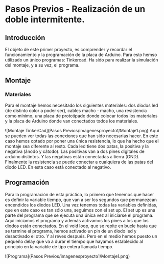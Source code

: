 # Pasos Previos - Realización de un doble intermitente.
## Introducción
El objeto de este primer proyecto, es comprender y recordar el funcionamiento y la programación de la placa de Arduino. Para esto hemso utilizado un único programas: Tinkercad. Ha sido para realizar la simulación del montaje, y a su vez, el programa. 

## Montaje
### Materiales
Para el montaje hemos necesitado los siguientes materiales: dos diodos led (de distinto color a poder ser), cables macho - macho, una resistencia como mínimo, una placa de prototipado donde colocar todos los materiales y la placa de Arduino donde van conectados todos los materiales.


![Montaje TinkerCad](Pasos Previos/imagenesproyecto1/Montaje1.png) Aquí se pueden ver todas las conexiones que han sido necesarias hacer. En este caso hemos optado por poner una única resistencia, lo que ha hecho que el montaje sea diferente al resto. Cada led tiene dos patas, la positiva y la negativa (ánodo y cátodo). Las positivas van a dos pines digitales de arduino distintos. Y las negativas están conectadas a tierra (GND). Finalmente la resistencia se puede conectar a cualquiera de las patas del diodo LED. En esta caso está conectado al negativo.

## Programación 
Para la programación de esta práctica, lo primero que tenemos que hacer es definir la variable tiempo, que van a ser los segundos que permanezcan encendidos los diodos LED. Una vez tenemos todas las variables definidas, que en este caso es tan sólo una, seguimos con el set up. El set up es una parte del programa que se ejecuta una única vez al iniciarse el programa. Aquí iniciamos el programa y además activamos los pines a los que los diodos están conectados. En el void loop, que se repite en bucle hasta que se termine el programa, hemos activado un pin de un diodo led y desactivado el otro. Y al réves después. Pero en el medio hemos puesto un pequeño delay que va a durar el tiempo que hayamos establecido al principio en la variable de tipo entera llamada tiempo. 

![Programa](Pasos Previos/imagenesproyecto1/Montaje1.png)
